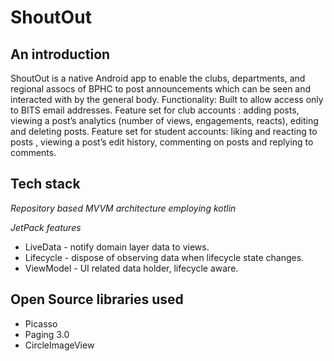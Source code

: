 # ShoutOut

## An introduction
ShoutOut is a native Android app to enable the clubs, departments, and regional assocs of BPHC to post announcements which can be seen and interacted with by the general body.
Functionality:
Built to allow access only to BITS email addresses.
Feature set for club accounts : adding posts, viewing a post’s analytics (number of views, engagements, reacts), editing and deleting posts.
Feature set for student accounts: liking and reacting to posts , viewing a post’s edit history, commenting on posts and replying to comments.

## Tech stack 

*Repository based MVVM architecture employing kotlin*

*JetPack features*
    
* LiveData - notify domain layer data to views.
* Lifecycle - dispose of observing data when lifecycle state changes.
* ViewModel - UI related data holder, lifecycle aware.

## Open Source libraries used
* Picasso 
* Paging 3.0  
* CircleImageView 
